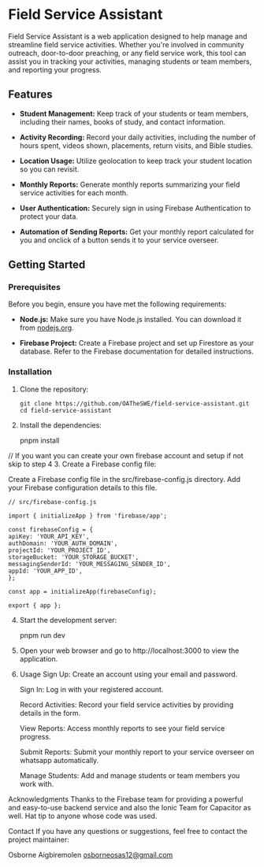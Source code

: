 # Field Service Assistant

Field Service Assistant is a web application designed to help manage and streamline field service activities. Whether you're involved in community outreach, door-to-door preaching, or any field service work, this tool can assist you in tracking your activities, managing students or team members, and reporting your progress.


## Features

- **Student Management:** Keep track of your students or team members, including their names, books of study, and contact information.

- **Activity Recording:** Record your daily activities, including the number of hours spent, videos shown, placements, return visits, and Bible studies.

- **Location Usage:** Utilize geolocation to keep track your  student location so you can revisit.

- **Monthly Reports:** Generate monthly reports summarizing your field service activities for each month.

- **User Authentication:** Securely sign in using Firebase Authentication to protect your data.

- **Automation of Sending Reports:** Get your monthly report calculated for you and onclick of a button sends it to your service overseer.

## Getting Started

### Prerequisites

Before you begin, ensure you have met the following requirements:

- **Node.js:** Make sure you have Node.js installed. You can download it from [nodejs.org](https://nodejs.org/).

- **Firebase Project:** Create a Firebase project and set up Firestore as your database. Refer to the Firebase documentation for detailed instructions.

### Installation

1. Clone the repository:

   ```shell
   git clone https://github.com/OATheSWE/field-service-assistant.git
   cd field-service-assistant

2. Install the dependencies:

      pnpm install


// If you want you can create your own firebase account and setup if not skip to step 4
3. Create a Firebase config file:

Create a Firebase config file in the src/firebase-config.js directory. Add your Firebase configuration details to this file.

    // src/firebase-config.js

    import { initializeApp } from 'firebase/app';

    const firebaseConfig = {
    apiKey: 'YOUR_API_KEY',
    authDomain: 'YOUR_AUTH_DOMAIN',
    projectId: 'YOUR_PROJECT_ID',
    storageBucket: 'YOUR_STORAGE_BUCKET',
    messagingSenderId: 'YOUR_MESSAGING_SENDER_ID',
    appId: 'YOUR_APP_ID',
    };

    const app = initializeApp(firebaseConfig);

    export { app };

4. Start the development server:

      pnpm run dev

5. Open your web browser and go to http://localhost:3000 to view the application.

6. Usage
   Sign Up: Create an account using your email and password.

   Sign In: Log in with your registered account.

   Record Activities: Record your field service activities by providing details in the form.

   View Reports: Access monthly reports to see your field service progress.

   Submit Reports: Submit your monthly report to your service overseer on whatsapp automatically.

   Manage Students: Add and manage students or team members you work with.

Acknowledgments
  Thanks to the Firebase team for providing a powerful and easy-to-use backend service and also the Ionic Team for Capacitor as well.
  Hat tip to anyone whose code was used.

Contact
  If you have any questions or suggestions, feel free to contact the project maintainer:

  Osborne Aigbiremolen
  osborneosas12@gmail.com
   
